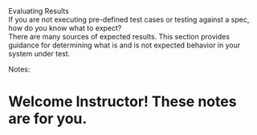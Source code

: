 <div class="title">
  Evaluating Results
</div>

<div class="subtitle">
  If you are not executing pre-defined test cases or testing against a spec, how do you know what to expect?
</div>

<div class="title-block">
  There are many sources of expected results. This section provides guidance for determining what is and is not expected behavior in your system under test.
</div>

Notes:

# Welcome Instructor! These notes are for you.